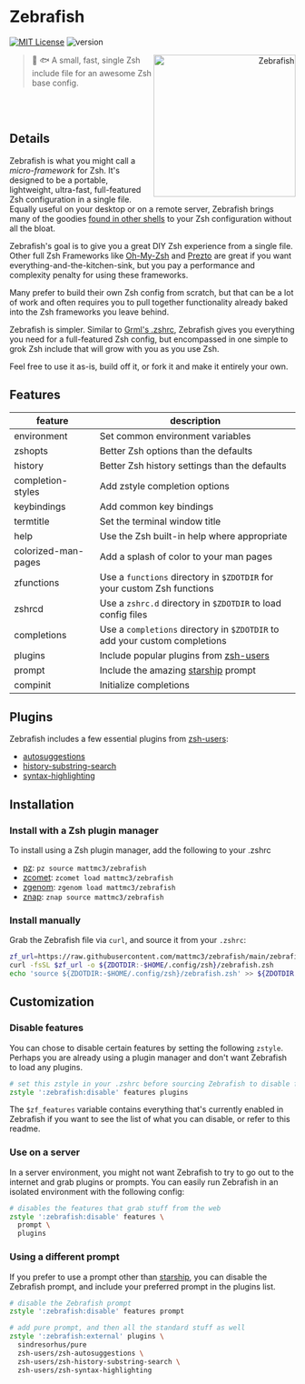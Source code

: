 # Zebrafish

[![MIT License](https://img.shields.io/badge/license-MIT-007EC7.svg)](/LICENSE)
![version](https://img.shields.io/badge/version-v0.6.1-orange)

<a title="Azul [Copyrighted free use], via Wikimedia Commons"
   href="https://commons.wikimedia.org/wiki/File:Zebrafisch.jpg"
   align="right">
<img align="right"
     width="250"
     alt="Zebrafish"
     src="https://upload.wikimedia.org/wikipedia/commons/thumb/a/ac/Zebrafisch.jpg/512px-Zebrafisch.jpg">
</a>

> :zebra: :fish: A small, fast, single Zsh include file for an awesome Zsh base config.

<br>
<br>

## Details

Zebrafish is what you might call a _micro-framework_ for Zsh. It's designed to be a
portable, lightweight, ultra-fast, full-featured Zsh configuration in a single file.
Equally useful on your desktop or on a remote server, Zebrafish brings many of the
goodies [found in other shells][fish] to your Zsh configuration without all the bloat.

Zebrafish's goal is to give you a great DIY Zsh experience from a single file. Other
full Zsh Frameworks like [Oh-My-Zsh][ohmyzsh] and [Prezto][prezto] are great if
you want everything-and-the-kitchen-sink, but you pay a performance and complexity
penalty for using these frameworks.

Many prefer to build their own Zsh config from scratch, but that can be a lot of work
and often requires you to pull together functionality already baked into the Zsh
frameworks you leave behind.

Zebrafish is simpler. Similar to [Grml's .zshrc][grml-zshrc], Zebrafish gives you
everything you need for a full-featured Zsh config, but encompassed in one simple to
grok Zsh include that will grow with you as you use Zsh.

Feel free to use it as-is, build off it, or fork it and make it entirely your own.

## Features

| feature             | description                                                                |
| ------------------- | -------------------------------------------------------------------------- |
| environment         | Set common environment variables                                           |
| zshopts             | Better Zsh options than the defaults                                       |
| history             | Better Zsh history settings than the defaults                              |
| completion-styles   | Add zstyle completion options                                              |
| keybindings         | Add common key bindings                                                    |
| termtitle           | Set the terminal window title                                              |
| help                | Use the Zsh built-in help where appropriate                                |
| colorized-man-pages | Add a splash of color to your man pages                                    |
| zfunctions          | Use a `functions` directory in `$ZDOTDIR` for your custom Zsh functions    |
| zshrcd              | Use a `zshrc.d` directory in `$ZDOTDIR` to load config files               |
| completions         | Use a `completions` directory in `$ZDOTDIR` to add your custom completions |
| plugins             | Include popular plugins from [zsh-users]                                   |
| prompt              | Include the amazing [starship] prompt                                      |
| compinit            | Initialize completions                                                     |

## Plugins

Zebrafish includes a few essential plugins from [zsh-users]:
- [autosuggestions](https://github.com/zsh-users/zsh-autosuggestions)
- [history-substring-search](https://github.com/zsh-users/zsh-history-substring-search)
- [syntax-highlighting](https://github.com/zsh-users/zsh-syntax-highlighting)

## Installation

### Install with a Zsh plugin manager

To install using a Zsh plugin manager, add the following to your .zshrc

- [pz]: `pz source mattmc3/zebrafish`
- [zcomet]: `zcomet load mattmc3/zebrafish`
- [zgenom]: `zgenom load mattmc3/zebrafish`
- [znap]: `znap source mattmc3/zebrafish`

### Install manually

Grab the Zebrafish file via `curl`, and source it from your `.zshrc`:

```zsh
zf_url=https://raw.githubusercontent.com/mattmc3/zebrafish/main/zebrafish.zsh
curl -fsSL $zf_url -o ${ZDOTDIR:-$HOME/.config/zsh}/zebrafish.zsh
echo 'source ${ZDOTDIR:-$HOME/.config/zsh}/zebrafish.zsh' >> ${ZDOTDIR:-~}/.zshrc
```

## Customization

### Disable features

You can chose to disable certain features by setting the following `zstyle`. Perhaps
you are already using a plugin manager and don't want Zebrafish to load any plugins.

```zsh
# set this zstyle in your .zshrc before sourcing Zebrafish to disable features
zstyle ':zebrafish:disable' features plugins
```

The `$zf_features` variable contains everything that's currently enabled in Zebrafish
if you want to see the list of what you can disable, or refer to this readme.

### Use on a server

In a server environment, you might not want Zebrafish to try to go out to the internet
and grab plugins or prompts. You can easily run Zebrafish in an isolated environment
with the following config:

```zsh
# disables the features that grab stuff from the web
zstyle ':zebrafish:disable' features \
  prompt \
  plugins
```

### Using a different prompt

If you prefer to use a prompt other than [starship], you can disable the Zebrafish
prompt, and include your preferred prompt in the plugins list.

```zsh
# disable the Zebrafish prompt
zstyle ':zebrafish:disable' features prompt

# add pure prompt, and then all the standard stuff as well
zstyle ':zebrafish:external' plugins \
  sindresorhus/pure
  zsh-users/zsh-autosuggestions \
  zsh-users/zsh-history-substring-search \
  zsh-users/zsh-syntax-highlighting
```


[grml-zshrc]: https://github.com/grml/grml-etc-core/blob/master/etc/zsh/zshrc
[ohmyzsh]: https://github.com/ohmyzsh/ohmyzsh
[prezto]: https://github.com/sorin-ionescu/prezto
[zsh-users]: https://github.com/zsh-users/
[pz]: https://github.com/mattmc3/pz
[zcomet]: https://github.com/agkozak/zcomet
[zgenom]: https://github.com/jandamm/zgenom
[znap]: https://github.com/marlonrichert/zsh-snap
[fish]: https://fishshell.com
[starship]: https://starship.rs
